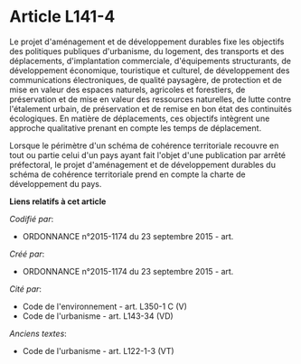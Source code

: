# Article L141-4

Le projet d'aménagement et de développement durables fixe les objectifs des politiques publiques d'urbanisme, du logement,
des transports et des déplacements, d'implantation commerciale, d'équipements structurants, de développement économique,
touristique et culturel, de développement des communications électroniques, de qualité paysagère, de protection et de mise en
valeur des espaces naturels, agricoles et forestiers, de préservation et de mise en valeur des ressources naturelles, de
lutte contre l'étalement urbain, de préservation et de remise en bon état des continuités écologiques. En matière de
déplacements, ces objectifs intègrent une approche qualitative prenant en compte les temps de déplacement.

Lorsque le périmètre d'un schéma de cohérence territoriale recouvre en tout ou partie celui d'un pays ayant fait l'objet
d'une publication par arrêté préfectoral, le projet d'aménagement et de développement durables du schéma de cohérence
territoriale prend en compte la charte de développement du pays.

**Liens relatifs à cet article**

_Codifié par_:

  - ORDONNANCE n°2015-1174 du 23 septembre 2015 - art.

_Créé par_:

  - ORDONNANCE n°2015-1174 du 23 septembre 2015 - art.

_Cité par_:

  - Code de l'environnement - art. L350-1 C (V)
  - Code de l'urbanisme - art. L143-34 (VD)

_Anciens textes_:

  - Code de l'urbanisme - art. L122-1-3 (VT)
